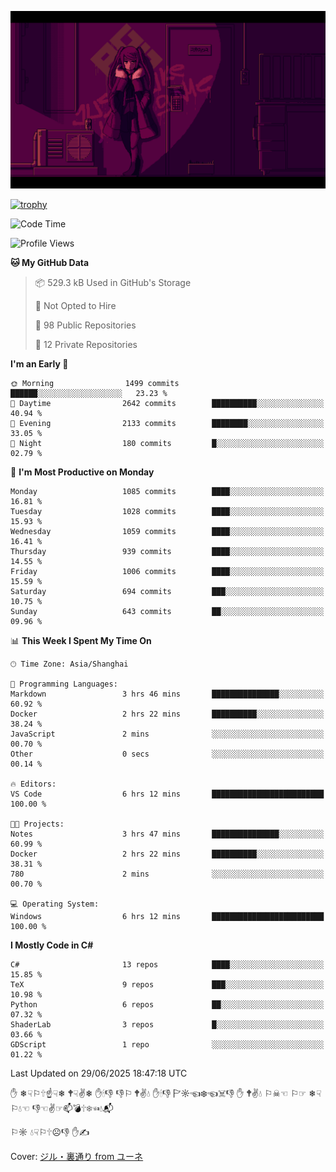![](imgs/main.png)

[![trophy](https://github-profile-trophy.vercel.app/?username=NeilKleistGao&theme=dracula)](https://github.com/ryo-ma/github-profile-trophy)

<!--START_SECTION:waka-->
![Code Time](http://img.shields.io/badge/Code%20Time-1%2C788%20hrs%2037%20mins-blue)

![Profile Views](http://img.shields.io/badge/Profile%20Views-0-blue)

**🐱 My GitHub Data** 

> 📦 529.3 kB Used in GitHub's Storage 
 > 
> 🚫 Not Opted to Hire
 > 
> 📜 98 Public Repositories 
 > 
> 🔑 12 Private Repositories 
 > 
**I'm an Early 🐤** 

```text
🌞 Morning                1499 commits        ██████░░░░░░░░░░░░░░░░░░░   23.23 % 
🌆 Daytime                2642 commits        ██████████░░░░░░░░░░░░░░░   40.94 % 
🌃 Evening                2133 commits        ████████░░░░░░░░░░░░░░░░░   33.05 % 
🌙 Night                  180 commits         █░░░░░░░░░░░░░░░░░░░░░░░░   02.79 % 
```
📅 **I'm Most Productive on Monday** 

```text
Monday                   1085 commits        ████░░░░░░░░░░░░░░░░░░░░░   16.81 % 
Tuesday                  1028 commits        ████░░░░░░░░░░░░░░░░░░░░░   15.93 % 
Wednesday                1059 commits        ████░░░░░░░░░░░░░░░░░░░░░   16.41 % 
Thursday                 939 commits         ████░░░░░░░░░░░░░░░░░░░░░   14.55 % 
Friday                   1006 commits        ████░░░░░░░░░░░░░░░░░░░░░   15.59 % 
Saturday                 694 commits         ███░░░░░░░░░░░░░░░░░░░░░░   10.75 % 
Sunday                   643 commits         ██░░░░░░░░░░░░░░░░░░░░░░░   09.96 % 
```


📊 **This Week I Spent My Time On** 

```text
🕑︎ Time Zone: Asia/Shanghai

💬 Programming Languages: 
Markdown                 3 hrs 46 mins       ███████████████░░░░░░░░░░   60.92 % 
Docker                   2 hrs 22 mins       ██████████░░░░░░░░░░░░░░░   38.24 % 
JavaScript               2 mins              ░░░░░░░░░░░░░░░░░░░░░░░░░   00.70 % 
Other                    0 secs              ░░░░░░░░░░░░░░░░░░░░░░░░░   00.14 % 

🔥 Editors: 
VS Code                  6 hrs 12 mins       █████████████████████████   100.00 % 

🐱‍💻 Projects: 
Notes                    3 hrs 47 mins       ███████████████░░░░░░░░░░   60.99 % 
Docker                   2 hrs 22 mins       ██████████░░░░░░░░░░░░░░░   38.31 % 
780                      2 mins              ░░░░░░░░░░░░░░░░░░░░░░░░░   00.70 % 

💻 Operating System: 
Windows                  6 hrs 12 mins       █████████████████████████   100.00 % 
```

**I Mostly Code in C#** 

```text
C#                       13 repos            ████░░░░░░░░░░░░░░░░░░░░░   15.85 % 
TeX                      9 repos             ███░░░░░░░░░░░░░░░░░░░░░░   10.98 % 
Python                   6 repos             ██░░░░░░░░░░░░░░░░░░░░░░░   07.32 % 
ShaderLab                3 repos             █░░░░░░░░░░░░░░░░░░░░░░░░   03.66 % 
GDScript                 1 repo              ░░░░░░░░░░░░░░░░░░░░░░░░░   01.22 % 
```




 Last Updated on 29/06/2025 18:47:18 UTC
<!--END_SECTION:waka-->

✋ ❄☟⚐🕆☝☟❄ 🕈☟✌❄ ✋🕯👎 👎⚐ 🕈✌💧 ✋🕯👎 🏱☼☜❄☜☠👎 ✋ 🕈✌💧 ⚐☠☜ ⚐☞ ❄☟⚐💧☜ 👎☜✌☞📫💣🕆❄☜💧📬

⚐☼ 💧☟⚐🕆☹👎 ✋✍

Cover: [ジル・裏通り from ユーネ](https://www.pixiv.net/artworks/62127066)
